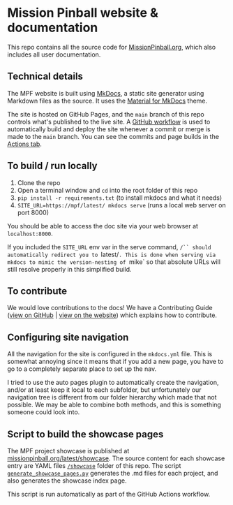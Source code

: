 # Mission Pinball website & documentation

This repo contains all the source code for [MissionPinball.org](https://missionpinball.org), which also includes all user documentation.

## Technical details

The MPF website is built using [MkDocs](http://www.mkdocs.org/), a static
site generator using Markdown files as the source. It uses the
[Material for MkDocs](https://squidfunk.github.io/mkdocs-material/) theme.

The site is hosted on GitHub Pages, and the `main` branch of this repo controls
what's published to the live site. A [GitHub workflow](https://github.com/missionpinball/mpf-docs/blob/main/.github/workflows/deploy.yml) is used to automatically
build and deploy the site whenever a commit or merge is made to the `main` branch.
You can see the commits and page builds in the [Actions tab](https://github.com/missionpinball/mpf-docs/actions).

## To build / run locally

1. Clone the repo
2. Open a terminal window and `cd` into the root folder of this repo
3. `pip install -r requirements.txt` (to install mkdocs and what it needs)
4. `SITE_URL=https://mpf/latest/ mkdocs serve` (runs a local web server on port 8000)

You should be able to access the doc site via your web browser at `localhost:8000`.

If you included the `SITE_URL` env var in the serve command, `/`` should automatically redirect you to `latest/`.
This is done when serving via mkdocs to mimic the version-nesting of `mike` so that absolute URLs will still
resolve properly in this simplified build.

## To contribute

We would love contributions to the docs! We have a Contributing Guide ([view on GitHub](https://github.com/missionpinball/mpf-docs/blob/main/docs/about/help_docs.md) | [view on the website](https://missionpinball.org/latest/about/help_docs/))
which explains how to contribute.

## Configuring site navigation

All the navigation for the site is configured in the `mkdocs.yml` file. This
is somewhat annoying since it means that if you add a new page, you have to
go to a completely separate place to set up the nav.

I tried to use the auto pages plugin to automatically
create the navigation, and/or at least keep it local to each subfolder, but
unfortunately our navigation tree is different from our folder hierarchy which
made that not possible. We may be able to combine both methods, and this is
something someone could look into.

## Script to build the showcase pages

The MPF project showcase is published at [missionpinball.org/latest/showcase](https://missionpinball.org/latest/showcase/).
The source content for each showcase entry are YAML files [`/showcase`](https://github.com/missionpinball/mpf-docs/tree/main/showcase) folder of this repo. The script [`generate_showcase_pages.py`](https://github.com/missionpinball/mpf-docs/blob/main/build_tools/generate_showcase_pages.py) generates the .md files for each project, and also generates the showcase index
page.

This script is run automatically as part of the GitHub Actions workflow.
